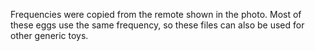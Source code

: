 Frequencies were copied from the remote shown in the photo. Most of these eggs use the same frequency, so these files can also be used for other generic toys.
